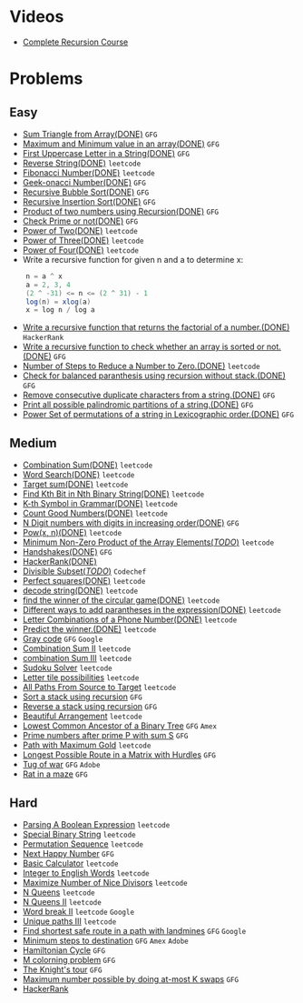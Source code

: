 # Videos
- [Complete Recursion Course](https://www.youtube.com/playlist?list=PL9gnSGHSqcnp39cTyB1dTZ2pJ04Xmdrod)

# Problems

## Easy
- [Sum Triangle from Array(DONE)](https://www.geeksforgeeks.org/sum-triangle-from-array/) `GFG`
- [Maximum and Minimum value in an array(DONE)](https://www.geeksforgeeks.org/recursive-programs-to-find-minimum-and-maximum-elements-of-array/) `GFG`
- [First Uppercase Letter in a String(DONE)](https://www.geeksforgeeks.org/first-uppercase-letter-in-a-string-iterative-and-recursive/) `GFG`
- [Reverse String(DONE)](https://leetcode.com/problems/reverse-string/) `leetcode`
- [Fibonacci Number(DONE)](https://leetcode.com/problems/fibonacci-number/) `leetcode`
- [Geek-onacci Number(DONE)](https://practice.geeksforgeeks.org/problems/geek-onacci-number/0/) `GFG`
- [Recursive Bubble Sort(DONE)](https://www.geeksforgeeks.org/recursive-bubble-sort/) `GFG`
- [Recursive Insertion Sort(DONE)](https://www.geeksforgeeks.org/recursive-insertion-sort/) `GFG`
- [Product of two numbers using Recursion(DONE)](https://www.geeksforgeeks.org/product-2-numbers-using-recursion/) `GFG`
- [Check Prime or not(DONE)](https://www.geeksforgeeks.org/recursive-program-prime-number/) `GFG`
- [Power of Two(DONE)](https://leetcode.com/problems/power-of-two/) `leetcode`
- [Power of Three(DONE)](https://leetcode.com/problems/power-of-three/) `leetcode`
- [Power of Four(DONE)](https://leetcode.com/problems/power-of-four/) `leetcode`
- Write a recursive function for given n and a to determine x:
```java
    n = a ^ x 
    a = 2, 3, 4
    (2 ^ -31) <= n <= (2 ^ 31) - 1
    log(n) = xlog(a)
    x = log n / log a
```
- [Write a recursive function that returns the factorial of a number.(DONE)](https://www.hackerrank.com/challenges/30-recursion/problem) `HackerRank`
- [Write a recursive function to check whether an array is sorted or not.(DONE)](https://www.geeksforgeeks.org/program-check-array-sorted-not-iterative-recursive) `GFG`
- [Number of Steps to Reduce a Number to Zero.(DONE)](https://leetcode.com/problems/number-of-steps-to-reduce-a-number-to-zero/) `leetcode`
- [Check for balanced paranthesis using recursion without stack.(DONE)](https://www.geeksforgeeks.org/check-for-balanced-parenthesis-without-using-stack/) `GFG`
- [Remove consecutive duplicate characters from a string.(DONE)](https://www.geeksforgeeks.org/remove-consecutive-duplicates-string/) `GFG` 
- [Print all possible palindromic partitions of a string.(DONE)](https://www.geeksforgeeks.org/given-a-string-print-all-possible-palindromic-partition/) `GFG`
- [Power Set of permutations of a string in Lexicographic order.(DONE)](https://www.geeksforgeeks.org/powet-set-lexicographic-order/) `GFG`

## Medium
- [Combination Sum(DONE)](https://leetcode.com/problems/combination-sum/) `leetcode`
- [Word Search(DONE)](https://leetcode.com/problems/word-search/) `leetcode`
- [Target sum(DONE)](https://leetcode.com/problems/target-sum/) `leetcode`
- [Find Kth Bit in Nth Binary String(DONE)](https://leetcode.com/problems/find-kth-bit-in-nth-binary-string/) `leetcode`
- [K-th Symbol in Grammar(DONE)](https://leetcode.com/problems/k-th-symbol-in-grammar/) `leetcode`
- [Count Good Numbers(DONE)](https://leetcode.com/problems/count-good-numbers/) `leetcode`
- [N Digit numbers with digits in increasing order(DONE)](https://practice.geeksforgeeks.org/problems/n-digit-numbers-with-digits-in-increasing-order5903/1/) `GFG`
- [Pow(x, n)(DONE)](https://leetcode.com/problems/powx-n/) `leetcode`
- [Minimum Non-Zero Product of the Array Elements(*TODO*)](https://leetcode.com/problems/minimum-non-zero-product-of-the-array-elements/) `leetcode`
- [Handshakes(DONE)](https://practice.geeksforgeeks.org/problems/handshakes1303/1/) `GFG`
- [HackerRank(DONE)](https://www.hackerrank.com/domains/algorithms?filters%5Bsubdomains%5D%5B%5D=recursion&filters%5Bdifficulty%5D%5B%5D=medium)
- [Divisible Subset(*TODO*)](https://www.codechef.com/problems/DIVSUBS)  `Codechef`
- [Perfect squares(DONE)](https://leetcode.com/problems/perfect-squares/) `leetcode`
- [decode string(DONE)](https://leetcode.com/problems/decode-string/) `leetcode`
- [find the winner of the circular game(DONE)](https://leetcode.com/problems/find-the-winner-of-the-circular-game/) `leetcode`
- [Different ways to add parantheses in the expression(DONE)](https://leetcode.com/problems/different-ways-to-add-parentheses/) `leetcode`
- [Letter Combinations of a Phone Number(DONE)](https://leetcode.com/problems/letter-combinations-of-a-phone-number/) `leetcode`
- [Predict the winner.(DONE)](https://leetcode.com/problems/predict-the-winner/) `leetcode`
- [Gray code](https://practice.geeksforgeeks.org/problems/gray-code-1611215248/1/) `GFG` `Google`
- [Combination Sum II](https://leetcode.com/problems/combination-sum-ii/) `leetcode`
- [combination Sum III](https://leetcode.com/problems/combination-sum-iii/) `leetcode`
- [Sudoku Solver](https://leetcode.com/problems/sudoku-solver/) `leetcode`
- [Letter tile possibilities](https://leetcode.com/problems/letter-tile-possibilities/) `leetcode`
- [All Paths From Source to Target](https://leetcode.com/problems/all-paths-from-source-to-target/) `leetcode`
- [Sort a stack using recursion](https://www.geeksforgeeks.org/sort-a-stack-using-recursion/) `GFG`
- [Reverse a stack using recursion](https://www.geeksforgeeks.org/reverse-a-stack-using-recursion/) `GFG`
- [Beautiful Arrangement](https://leetcode.com/problems/beautiful-arrangement/) `leetcode`
- [Lowest Common Ancestor of a Binary Tree](https://practice.geeksforgeeks.org/problems/lowest-common-ancestor-in-a-binary-tree/1/) `GFG` `Amex`
- [Prime numbers after prime P with sum S](https://www.geeksforgeeks.org/prime-numbers-after-prime-p-with-sum-s/) `GFG`
- [Path with Maximum Gold](https://leetcode.com/problems/path-with-maximum-gold/) `leetcode`
- [Longest Possible Route in a Matrix with Hurdles](https://www.geeksforgeeks.org/longest-possible-route-in-a-matrix-with-hurdles/) `GFG`
- [Tug of war](https://www.geeksforgeeks.org/tug-of-war/) `GFG` `Adobe`
- [Rat in a maze](https://www.geeksforgeeks.org/rat-in-a-maze-backtracking-2/) `GFG`

## Hard
- [Parsing A Boolean Expression](https://leetcode.com/problems/parsing-a-boolean-expression/) `leetcode`
- [Special Binary String](https://leetcode.com/problems/special-binary-string/) `leetcode`
- [Permutation Sequence](https://leetcode.com/problems/permutation-sequence/) `leetcode`
- [Next Happy Number](https://practice.geeksforgeeks.org/problems/next-happy-number4538/1/) `GFG`
- [Basic Calculator](https://leetcode.com/problems/basic-calculator/) `leetcode`
- [Integer to English Words](https://leetcode.com/problems/integer-to-english-words/) `leetcode`
- [Maximize Number of Nice Divisors](https://leetcode.com/problems/maximize-number-of-nice-divisors/) `leetcode`
- [N Queens](https://leetcode.com/problems/n-queens/) `leetcode`
- [N Queens II](https://leetcode.com/problems/n-queens-ii/) `leetcode`
- [Word break II](https://leetcode.com/problems/word-break-ii/) `leetcode` `Google`
- [Unique paths III](https://leetcode.com/problems/unique-paths-iii/) `leetcode`
- [Find shortest safe route in a path with landmines](https://www.geeksforgeeks.org/find-shortest-safe-route-in-a-path-with-landmines/) `GFG` `Google`
- [Minimum steps to destination](https://practice.geeksforgeeks.org/problems/minimum-number-of-steps-to-reach-a-given-number5234/1/) `GFG` `Amex` `Adobe`
- [Hamiltonian Cycle](https://www.geeksforgeeks.org/hamiltonian-cycle-backtracking-6/) `GFG`
- [M colorning problem](https://www.geeksforgeeks.org/m-coloring-problem-backtracking-5/) `GFG`
- [The Knight's tour](https://www.geeksforgeeks.org/the-knights-tour-problem-backtracking-1/) `GFG`
- [Maximum number possible by doing at-most K swaps](https://www.geeksforgeeks.org/find-maximum-number-possible-by-doing-at-most-k-swaps/) `GFG`
- [HackerRank](https://www.hackerrank.com/domains/algorithms?filters%5Bsubdomains%5D%5B%5D=recursion&filters%5Bdifficulty%5D%5B%5D=hard)
